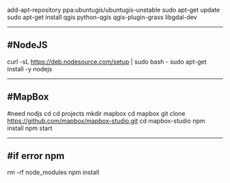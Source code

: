add-apt-repository ppa:ubuntugis/ubuntugis-unstable 
sudo apt-get update
sudo apt-get install qgis python-qgis qgis-plugin-grass libgdal-dev


----
#NodeJS
----
curl -sL https://deb.nodesource.com/setup | sudo bash -
sudo apt-get install -y nodejs

-----
#MapBox
----
#need nodjs
cd 
cd projects
mkdir mapbox
cd mapbox
git clone https://github.com/mapbox/mapbox-studio.git
cd mapbox-studio
npm install
npm start


----
#if error npm
---
rm -rf node_modules
npm install